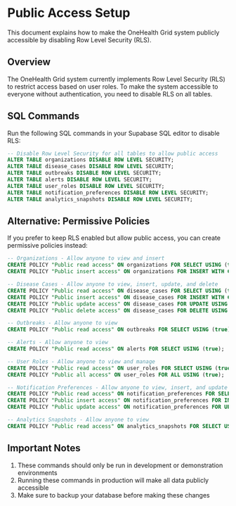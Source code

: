 # Public Access Setup

This document explains how to make the OneHealth Grid system publicly accessible by disabling Row Level Security (RLS).

## Overview

The OneHealth Grid system currently implements Row Level Security (RLS) to restrict access based on user roles. To make the system accessible to everyone without authentication, you need to disable RLS on all tables.

## SQL Commands

Run the following SQL commands in your Supabase SQL editor to disable RLS:

```sql
-- Disable Row Level Security for all tables to allow public access
ALTER TABLE organizations DISABLE ROW LEVEL SECURITY;
ALTER TABLE disease_cases DISABLE ROW LEVEL SECURITY;
ALTER TABLE outbreaks DISABLE ROW LEVEL SECURITY;
ALTER TABLE alerts DISABLE ROW LEVEL SECURITY;
ALTER TABLE user_roles DISABLE ROW LEVEL SECURITY;
ALTER TABLE notification_preferences DISABLE ROW LEVEL SECURITY;
ALTER TABLE analytics_snapshots DISABLE ROW LEVEL SECURITY;
```

## Alternative: Permissive Policies

If you prefer to keep RLS enabled but allow public access, you can create permissive policies instead:

```sql
-- Organizations - Allow anyone to view and insert
CREATE POLICY "Public read access" ON organizations FOR SELECT USING (true);
CREATE POLICY "Public insert access" ON organizations FOR INSERT WITH CHECK (true);

-- Disease Cases - Allow anyone to view, insert, update, and delete
CREATE POLICY "Public read access" ON disease_cases FOR SELECT USING (true);
CREATE POLICY "Public insert access" ON disease_cases FOR INSERT WITH CHECK (true);
CREATE POLICY "Public update access" ON disease_cases FOR UPDATE USING (true);
CREATE POLICY "Public delete access" ON disease_cases FOR DELETE USING (true);

-- Outbreaks - Allow anyone to view
CREATE POLICY "Public read access" ON outbreaks FOR SELECT USING (true);

-- Alerts - Allow anyone to view
CREATE POLICY "Public read access" ON alerts FOR SELECT USING (true);

-- User Roles - Allow anyone to view and manage
CREATE POLICY "Public read access" ON user_roles FOR SELECT USING (true);
CREATE POLICY "Public all access" ON user_roles FOR ALL USING (true);

-- Notification Preferences - Allow anyone to view, insert, and update
CREATE POLICY "Public read access" ON notification_preferences FOR SELECT USING (true);
CREATE POLICY "Public insert access" ON notification_preferences FOR INSERT WITH CHECK (true);
CREATE POLICY "Public update access" ON notification_preferences FOR UPDATE USING (true);

-- Analytics Snapshots - Allow anyone to view
CREATE POLICY "Public read access" ON analytics_snapshots FOR SELECT USING (true);
```

## Important Notes

1. These commands should only be run in development or demonstration environments
2. Running these commands in production will make all data publicly accessible
3. Make sure to backup your database before making these changes